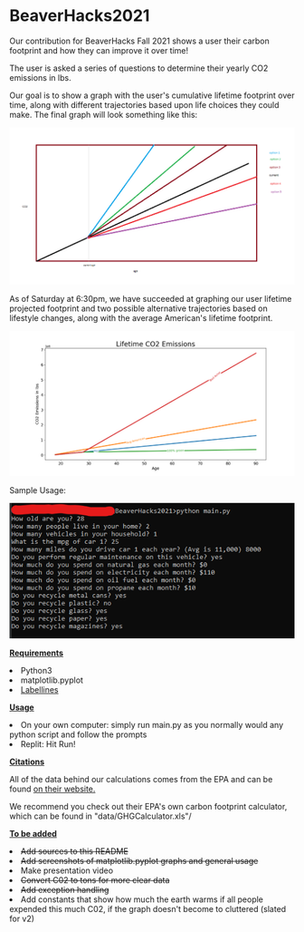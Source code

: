 <h1>BeaverHacks2021</h1>
<p>Our contribution for BeaverHacks Fall 2021 shows a user their carbon footprint and how they can improve it over time! </p>
<p>The user is asked a series of questions to determine their yearly CO2 emissions in lbs.</p>
<p>Our goal is to show a graph with the user's cumulative lifetime footprint over time, along with different trajectories based upon life choices they could make.
The final graph will look something like this:</p>

![image info](./imgs/GraphVision.png)

As of Saturday at 6:30pm, we have succeeded at graphing our user lifetime projected footprint and two possible alternative trajectories based on lifestyle changes, along with the average American's lifetime footprint.

![image info](./imgs/Figure_1.png)

Sample Usage:

![image info](./imgs/cmd.png)

<p><u><strong>Requirements</strong></u></p>
<li>Python3</li>
<li>matplotlib.pyplot</li>
<li><a href="https://pypi.org/project/matplotlib-label-lines/">Labellines</a></li>

<p><u><strong>Usage</strong></u></p>
<li>On your own computer: simply run main.py as you normally would any python script and follow the prompts</li>
<li>Replit: Hit Run!</li>

<p><strong><u>Citations</u></strong></p>
<p>All of the data behind our calculations comes from the EPA and can be found <a href="https://www.epa.gov/energy/greenhouse-gases-equivalencies-calculator-calculations-and-references">on their website.</a></p>
<p>We recommend you check out their EPA's own carbon footprint calculator, which can be found in "data/GHGCalculator.xls"/</p>

<p><u><strong>To be added</strong></u></p>
<li><strike>Add sources to this README</strike></li>
<li><strike>Add screenshots of matplotlib.pyplot graphs and general usage</strike></li>
<li>Make presentation video</li>
<li><strike>Convert C02 to tons for more clear data</strike></li>
<li><strike>Add exception handling</strike></li>
<li>Add constants that show how much the earth warms if all people expended this much C02, if the graph doesn't become to cluttered (slated for v2)</li>
